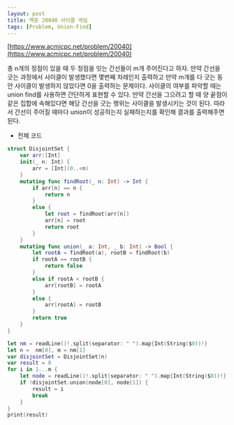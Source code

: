 ```yaml
---
layout: post
title: 백준 20040 사이클 게임
tags: [Problem, Union-Find]
---
```


[https://www.acmicpc.net/problem/20040](https://www.acmicpc.net/problem/20040)

총 n개의 정점이 있을 때 두 정점을 잇는 간선들이 m개 주어진다고 하자. 만약 간선을 긋는 과정에서 사이클이 발생했다면 몇번째 차례인지 출력하고 만약 m개를 다 긋는 동안 사이클이 발생하지 않았다면 0을 출력하는 문제이다. 사이클의 여부를 파악할 때는 union find를 사용하면 간단하게 표현할 수 있다. 만약 간선을 그으려고 할 때 양 끝점이 같은 집합에 속해있다면 해당 간선을 긋는 행위는 사이클을 발생시키는 것이 된다. 따라서 간선이 주어질 때마다 union이 성공하는지 실패하는지를 확인해 결과를 출력해주면 된다.

- 전체 코드



```swift
struct DisjointSet {
    var arr:[Int]
    init(_ n: Int) {
        arr = [Int](0..<n)
    }
    mutating func findRoot(_ n: Int) -> Int {
        if arr[n] == n {
            return n
        }
        else {
            let root = findRoot(arr[n])
            arr[n] = root
            return root
        }
    }
    mutating func union(_ a: Int, _ b: Int) -> Bool {
        let rootA = findRoot(a), rootB = findRoot(b)
        if rootA == rootB {
            return false
        }
        else if rootA < rootB {
            arr[rootB] = rootA
        }
        else {
            arr[rootA] = rootB
        }
        return true
    }
}

let nm = readLine()!.split(separator: " ").map{Int(String($0))!}
let n =  nm[0], m = nm[1]
var disjointSet = DisjointSet(n)
var result = 0
for i in 1...m {
    let node = readLine()!.split(separator: " ").map{Int(String($0))!}
    if !disjointSet.union(node[0], node[1]) {
        result = i
        break
    }
}
print(result)
```

